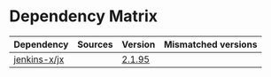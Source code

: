 # Dependency Matrix

Dependency | Sources | Version | Mismatched versions
---------- | ------- | ------- | -------------------
[jenkins-x/jx](https://github.com/jenkins-x/jx.git) |  | [2.1.95](https://github.com/jenkins-x/jx/releases/tag/v2.1.95) | 
